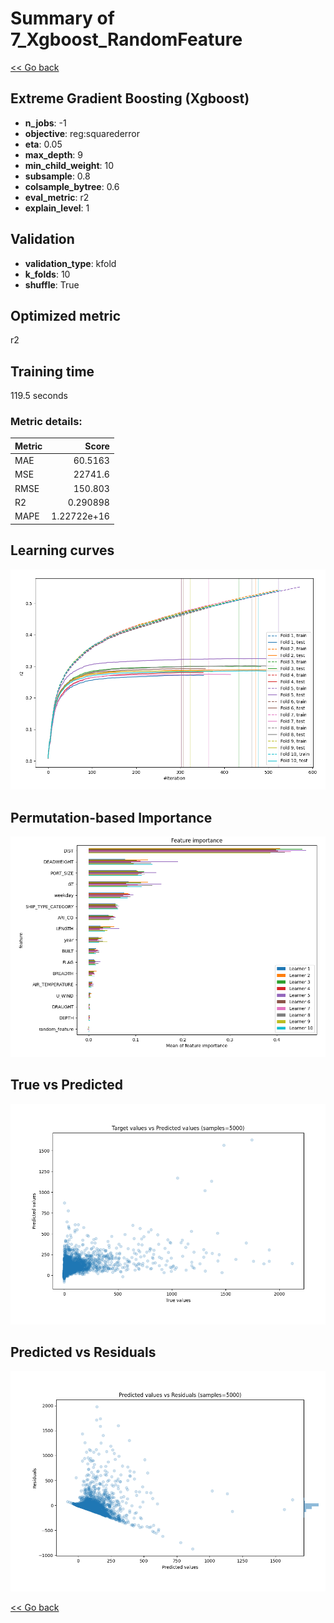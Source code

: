# Summary of 7_Xgboost_RandomFeature

[<< Go back](../README.md)


## Extreme Gradient Boosting (Xgboost)
- **n_jobs**: -1
- **objective**: reg:squarederror
- **eta**: 0.05
- **max_depth**: 9
- **min_child_weight**: 10
- **subsample**: 0.8
- **colsample_bytree**: 0.6
- **eval_metric**: r2
- **explain_level**: 1

## Validation
 - **validation_type**: kfold
 - **k_folds**: 10
 - **shuffle**: True

## Optimized metric
r2

## Training time

119.5 seconds

### Metric details:
| Metric   |           Score |
|:---------|----------------:|
| MAE      |    60.5163      |
| MSE      | 22741.6         |
| RMSE     |   150.803       |
| R2       |     0.290898    |
| MAPE     |     1.22722e+16 |



## Learning curves
![Learning curves](learning_curves.png)

## Permutation-based Importance
![Permutation-based Importance](permutation_importance.png)
## True vs Predicted

![True vs Predicted](true_vs_predicted.png)


## Predicted vs Residuals

![Predicted vs Residuals](predicted_vs_residuals.png)



[<< Go back](../README.md)
